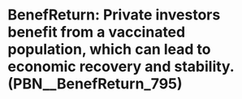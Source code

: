 # BenefReturn: __Private investors benefit from a vaccinated population, which can lead to economic recovery and stability.__ (PBN__BenefReturn_795)

